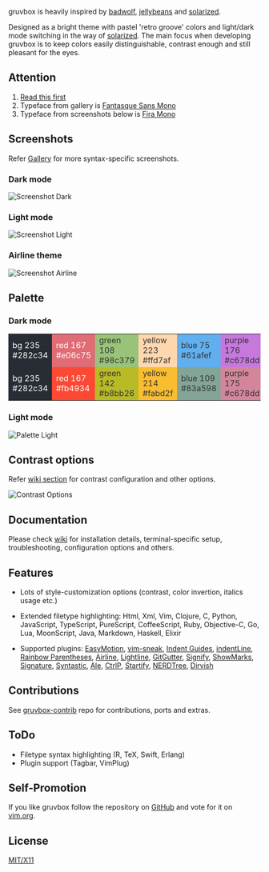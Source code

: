 <!--p align="center"><img src="http://svgur.com/i/3Dp.svg"></p-->

gruvbox is heavily inspired by [badwolf][], [jellybeans][] and [solarized][].

Designed as a bright theme with pastel 'retro groove' colors and light/dark mode switching in the way of [solarized][]. The main focus when developing gruvbox is to keep colors easily distinguishable, contrast enough and still pleasant for the eyes.

   [badwolf]: https://github.com/sjl/badwolf
   [jellybeans]: https://github.com/nanotech/jellybeans.vim
   [solarized]: http://ethanschoonover.com/solarized

Attention
---------

1. [Read this first](https://github.com/morhetz/gruvbox/wiki/Terminal-specific)
2. Typeface from gallery is [Fantasque Sans Mono](https://github.com/belluzj/fantasque-sans)
3. Typeface from screenshots below is [Fira Mono](https://mozilla.github.io/Fira/)

Screenshots
-----------

Refer [Gallery][] for more syntax-specific screenshots.

   [Gallery]: https://github.com/morhetz/gruvbox/wiki/Gallery

### Dark mode

![Screenshot Dark](http://i.imgur.com/GkIl8Fn.png)

### Light mode

![Screenshot Light](http://i.imgur.com/X75niEa.png)

### Airline theme

![Screenshot Airline](http://i.imgur.com/wRQceUR.png)

Palette
-------

### Dark mode
 <div style="display:none">
![Palette Dark](http://i.imgur.com/wa666xg.png)
</div>
<table>
<tr>
   <td style="color:#ffffff" bgcolor=#282c34 > 
    bg 235
    #282c34</td>
   <td style="color:#ffffff" bgcolor=#e06c75 >
   red 167
   #e06c75</td>
   <td style="color:#333333" bgcolor=#98c379 >
   green 108
   #98c379</td>
   <td style="color:#333333" bgcolor=#ffd7af >
   yellow 223
   #ffd7af</td>
   <td style="color:#333333" bgcolor=#61afef >
   blue 75
   #61afef</td>
   <td style="color:#333333" bgcolor=#c678dd >
   purple 176
   #c678dd</td>
   <td style="color:#333333" bgcolor=#e5c07b >
   aqua 222
   #e5c07b</td>
   <td style="color:#ffffff" bgcolor=#5c6370 >
   gray 245
   #5c6370</td>
</tr>
<tr>
   <td style="color:#ffffff" bgcolor=#282c34 > 
    bg 235
    #282c34</td>
   <td style="color:#ffffff" bgcolor=#fb4934 >
   red 167
   #fb4934</td>
   <td style="color:#333333" bgcolor=#b8bb26 >
   green 142
   #b8bb26</td>
   <td style="color:#333333" bgcolor=#fabd2f >
   yellow 214
   #fabd2f</td>
   <td style="color:#333333" bgcolor=#83a598 >
   blue 109
   #83a598</td>
   <td style="color:#333333" bgcolor=#d3869b >
   purple 175
   #c678dd</td>
   <td style="color:#333333" bgcolor=#8ec07c >
   aqua 108
   #e5c07b</td>
   <td style="color:#333333" bgcolor=#abb2bf >
   fg 248
   #abb2bf</td>
</tr>


</table>


### Light mode

![Palette Light](http://i.imgur.com/49qKyYW.png)

Contrast options
----------------

Refer [wiki section][] for contrast configuration and other options.

   [wiki section]: https://github.com/morhetz/gruvbox/wiki/Configuration#ggruvbox_contrast_dark

![Contrast Options](http://i.imgur.com/5MSbe6T.png)

Documentation
-------------

Please check [wiki][] for installation details, terminal-specific setup, troubleshooting, configuration options and others.

   [wiki]: https://github.com/morhetz/gruvbox/wiki

Features
--------

* Lots of style-customization options (contrast, color invertion, italics usage etc.)
* Extended filetype highlighting: Html, Xml, Vim, Clojure, C, Python, JavaScript, TypeScript, PureScript, CoffeeScript, Ruby, Objective-C, Go, Lua, MoonScript, Java, Markdown, Haskell, Elixir
* Supported plugins: [EasyMotion][], [vim-sneak][], [Indent Guides][], [indentLine][], [Rainbow Parentheses][], [Airline][], [Lightline][], [GitGutter][], [Signify][], [ShowMarks][], [Signature][], [Syntastic][], [Ale][], [CtrlP][], [Startify][], [NERDTree][], [Dirvish][]

   [EasyMotion]: https://github.com/Lokaltog/vim-easymotion
   [vim-sneak]: https://github.com/justinmk/vim-sneak
   [Indent Guides]: https://github.com/nathanaelkane/vim-indent-guides
   [indentLine]: https://github.com/Yggdroot/indentLine
   [Rainbow Parentheses]: https://github.com/kien/rainbow_parentheses.vim
   [Airline]: https://github.com/bling/vim-airline
   [Lightline]: https://github.com/itchyny/lightline.vim
   [GitGutter]: https://github.com/airblade/vim-gitgutter
   [Signify]: https://github.com/mhinz/vim-signify
   [ShowMarks]: http://www.vim.org/scripts/script.php?script_id=152
   [Signature]: https://github.com/kshenoy/vim-signature
   [Syntastic]: https://github.com/scrooloose/syntastic
   [Ale]: https://github.com/w0rp/ale
   [CtrlP]: https://github.com/kien/ctrlp.vim
   [Startify]: https://github.com/mhinz/vim-startify
   [NERDTree]: https://github.com/scrooloose/nerdtree
   [Dirvish]: https://github.com/justinmk/vim-dirvish

Contributions
-------------

See [gruvbox-contrib][] repo for contributions, ports and extras.

[gruvbox-contrib]: https://github.com/morhetz/gruvbox-contrib

ToDo
----

* Filetype syntax highlighting (R, TeX, Swift, Erlang)
* Plugin support (Tagbar, VimPlug)

Self-Promotion
--------------

If you like gruvbox follow the repository on
[GitHub](https://github.com/morhetz/gruvbox) and vote for it on
[vim.org](http://www.vim.org/scripts/script.php?script_id=4349).

License
-------
[MIT/X11][]

   [MIT/X11]: https://en.wikipedia.org/wiki/MIT_License
